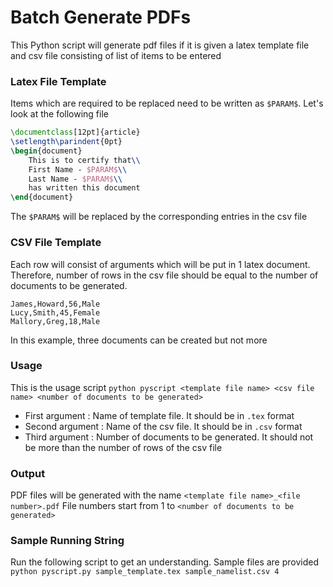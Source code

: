 # Batch Generate PDFs
This Python script will generate pdf files if it is given a latex template file and csv file consisting of list of items to be entered

### Latex File Template
Items which are required to be replaced need to be written as `$PARAM$`. Let's look at the following file
 
```Latex
\documentclass[12pt]{article}
\setlength\parindent{0pt}
\begin{document}
	This is to certify that\\
	First Name - $PARAM$\\
	Last Name - $PARAM$\\
	has written this document
\end{document}
```

The `$PARAM$` will be replaced by the corresponding entries in the csv file

### CSV File Template
Each row will consist of arguments which will be put in 1 latex document. Therefore, number of rows in the csv file should be equal to the number of documents to be generated.

```
James,Howard,56,Male
Lucy,Smith,45,Female
Mallory,Greg,18,Male
```
In this example, three documents can be created but not more

### Usage
This is the usage script 
`python pyscript <template file name> <csv file name> <number of documents to be generated>`
* First argument  : Name of template file. It should be in `.tex` format
* Second argument : Name of the csv file. It should be in `.csv` format
* Third argument  : Number of documents to be generated. It should not be more than the number of rows of the csv file

### Output
PDF files will be generated with the name `<template file name>_<file number>.pdf`
File numbers start from 1 to `<number of documents to be generated>`

### Sample Running String
Run the following script to get an understanding. Sample files are provided
`python pyscript.py sample_template.tex sample_namelist.csv 4`
